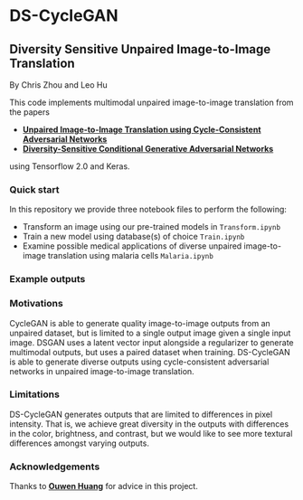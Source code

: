 # DS-CycleGAN
## Diversity Sensitive Unpaired Image-to-Image Translation
By Chris Zhou and Leo Hu

This code implements multimodal unpaired image-to-image translation from the papers
- **[Unpaired Image-to-Image Translation using Cycle-Consistent Adversarial Networks](https://arxiv.org/abs/1703.10593)**
- **[Diversity-Sensitive Conditional Generative Adversarial Networks](https://arxiv.org/abs/1901.09024)**
<!-- I hate markdown -->
using Tensorflow 2.0 and Keras.

### Quick start
In this repository we provide three notebook files to perform the following:
- Transform an image using our pre-trained models in `Transform.ipynb`
- Train a new model using database(s) of choice `Train.ipynb`
- Examine possible medical applications of diverse unpaired image-to-image translation using malaria cells `Malaria.ipynb`

### Example outputs


### Motivations
CycleGAN is able to generate quality image-to-image outputs from an unpaired dataset, but is limited to a single output image given a single input image.
DSGAN uses a latent vector input alongside a regularizer to generate multimodal outputs, but uses a paired dataset when training.
DS-CycleGAN is able to generate diverse outputs using cycle-consistent adversarial networks in unpaired image-to-image translation.

### Limitations
DS-CycleGAN generates outputs that are limited to differences in pixel intensity. That is, we achieve great diversity in the outputs with differences in the color, brightness, and contrast, but we would like to see more textural differences amongst varying outputs.

### Acknowledgements
Thanks to **[Ouwen Huang](https://github.com/Ouwen)** for advice in this project.